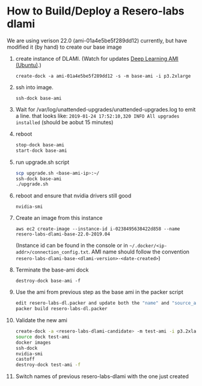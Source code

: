 # How to Build/Deploy a Resero-labs dlami

We are using verison 22.0 (ami-01a4e5be5f289dd12) currently, but have modified it (by hand) to create our base image

1) create instance of DLAMI. (Watch for updates [Deep Learning AMI (Ubuntu)](https://aws.amazon.com/marketplace/pp/B077GCH38C).) 

    `create-dock -a ami-01a4e5be5f289dd12 -s -m base-ami -i p3.2xlarge`
2) ssh into image.
 
    `ssh-dock base-ami`
3) Wait for /var/log/unattended-upgrades/unattended-upgrades.log to emit a line. 
that looks like: `2019-01-24 17:52:10,320 INFO All upgrades installed` (should be aobut 15 minutes)

4) reboot

    ```bash
    stop-dock base-ami
    start-dock base-ami
    ```
5) run upgrade.sh script

    ```bash
    scp upgrade.sh <base-ami-ip>:~/
    ssh-dock base-ami
    ./upgrade.sh
    ```
6) reboot and ensure that nvidia drivers still good

    `nvidia-smi`
7) Create an image from this instance

    `aws ec2 create-image --instance-id i-0238495638422d858 --name resero-labs-dlami-base-22.0-2019.04`

    (Instance id can be found in the console or in  `~/.docker/<ip-addr>/connection_config.txt`. 
    AMI name should follow the convention `resero-labs-dlami-base-<dlami-version>-<date-created>`)
8) Terminate the base-ami dock

    `destroy-dock base-ami -f`
9) Use the ami from previous step as the base ami in the packer script

    ```bash
    edit resero-labs-dl.packer and update both the "name" and "source_ami" values appropriately
    packer build resero-labs-dl.packer
    ```

10) Validate the new ami

    ```bash
    create-dock -a <resero-labs-dlami-candidate> -m test-ami -i p3.2xlarge
    source dock test-ami
    docker images
    ssh-dock
    nvidia-smi
    castoff
    destroy-dock test-ami -f
    ```

11) Switch names of previous resero-labs-dlami with the one just created

